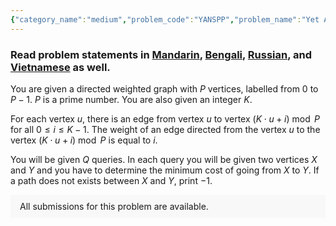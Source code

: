 ```yaml
---
{"category_name":"medium","problem_code":"YANSPP","problem_name":"Yet Another Shortest Path Problem","problemComponents":{"constraints":"- $1 \\leq T \\leq 5$\n- $2 \\leq P \\leq 10^6$ and $P$ is a prime\n- $2 \\leq K \\leq 10^6$\n- $1 \\leq Q \\leq 10^4$","constraintsState":true,"subtasks":"- 10 points : $1 \\leq P \\leq 1000$\n- 90 points : original constraints\n","subtasksState":true,"inputFormat":"- Each test contains multiple test cases. The first line contains the number of test cases $T$. The description of $T$ testcases as follows.\n- The first line of each test contains $3$ space separated integers $P, K, Q$.\n- Then $Q$ lines follow. Each of the $Q$ lines contains two space separated integers $X$ and $Y$ denoting a query.","inputFormatState":true,"outputFormat":"For each query print a single integer denoting the minimum cost of going from $X$ to $Y$. If a path does not exist print $-1$.","outputFormatState":true,"sampleTestCases":{"0":{"id":1,"input":"2\n73 2 3\n0 55\n3 18\n66 17\n73 73 2\n54 54\n54 55\n","output":"1\n2\n0\n0\n55\n","explanation":"","isDeleted":false}}},"video_editorial_url":"","languages_supported":{"0":"CPP14","1":"C","2":"JAVA","3":"PYTH 3.6","4":"CPP17","5":"PYTH","6":"PYP3","7":"CS2","8":"ADA","9":"PYPY","10":"TEXT","11":"PAS fpc","12":"NODEJS","13":"RUBY","14":"PHP","15":"GO","16":"HASK","17":"TCL","18":"PERL","19":"SCALA","20":"LUA","21":"kotlin","22":"BASH","23":"JS","24":"LISP sbcl","25":"rust","26":"PAS gpc","27":"BF","28":"CLOJ","29":"R","30":"D","31":"CAML","32":"FORT","33":"ASM","34":"swift","35":"FS","36":"WSPC","37":"LISP clisp","38":"SQL","39":"SCM guile","40":"PERL6","41":"ERL","42":"CLPS","43":"ICK","44":"NICE","45":"PRLG","46":"ICON","47":"COB","48":"SCM chicken","49":"PIKE","50":"SCM qobi","51":"ST","52":"SQLQ","53":"NEM"},"max_timelimit":2,"source_sizelimit":50000,"problem_author":"geometrix_123","problem_tester":"","date_added":"23-09-2021","tags":{"0":"apsp","1":"breadth","2":"floyd","3":"geometrix_123","4":"ltime100","5":"medium","6":"modular"},"problem_difficulty_level":"Medium-Hard","best_tag":"Breadth First Search","editorial_url":"https://discuss.codechef.com/problems/YANSPP","time":{"view_start_date":1632585602,"submit_start_date":1632585602,"visible_start_date":1632585602,"end_date":1735669800},"is_direct_submittable":false,"problemDiscussURL":"https://discuss.codechef.com/search?q=YANSPP","is_proctored":false,"visitedContests":{},"layout":"problem"}
---
```

### Read problem statements in [Mandarin](https://www.codechef.com/download/translated/LTIME100/mandarin/YANSPP.pdf), [Bengali](https://www.codechef.com/download/translated/LTIME100/bengali/YANSPP.pdf), [Russian](https://www.codechef.com/download/translated/LTIME100/russian/YANSPP.pdf), and [Vietnamese](https://www.codechef.com/download/translated/LTIME100/vietnamese/YANSPP.pdf) as well.

You are given a directed weighted graph with $P$ vertices, labelled from $0$ to $P-1$. $P$ is a prime number. You are also given an integer $K$. 

For each vertex $u$, there is an edge from vertex $u$ to vertex $(K \cdot u + i) \bmod P$ for all $0 \leq i \leq K-1$. The weight of an edge directed from the vertex $u$ to the vertex $(K \cdot u + i) \bmod P$ is equal to $i$.  

You will be given $Q$ queries. In each query you will be given two vertices $X$ and $Y$ and you have to determine the minimum cost of going from $X$ to $Y$. If a path does not exists between $X$ and $Y$, print $-1$.
<aside style='background: #f8f8f8;padding: 10px 15px;'><div>All submissions for this problem are available.</div></aside>